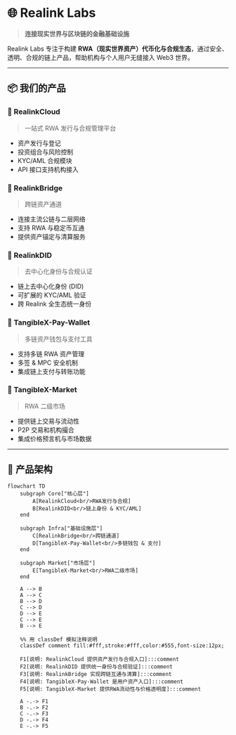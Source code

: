# 🌐 Realink Labs

> **连接现实世界与区块链的金融基础设施**

Realink Labs 专注于构建 **RWA（现实世界资产）代币化与合规生态**，通过安全、透明、合规的链上产品，帮助机构与个人用户无缝接入 Web3 世界。

---

## 📦 我们的产品

### 🔹 RealinkCloud
> 一站式 RWA 发行与合规管理平台  
- 资产发行与登记  
- 投资组合与风险控制  
- KYC/AML 合规模块  
- API 接口支持机构接入  

### 🔹 RealinkBridge
> 跨链资产通道  
- 连接主流公链与二层网络  
- 支持 RWA 与稳定币互通  
- 提供资产锚定与清算服务  

### 🔹 RealinkDID
> 去中心化身份与合规认证  
- 链上去中心化身份 (DID)  
- 可扩展的 KYC/AML 验证  
- 跨 Realink 全生态统一身份  

### 🔹 TangibleX-Pay-Wallet
> 多链资产钱包与支付工具  
- 支持多链 RWA 资产管理  
- 多签 & MPC 安全机制  
- 集成链上支付与转账功能  

### 🔹 TangibleX-Market
> RWA 二级市场  
- 提供链上交易与流动性  
- P2P 交易和机构撮合  
- 集成价格预言机与市场数据  

---

## 🔗 产品架构

```mermaid
flowchart TD
    subgraph Core["核心层"]
        A[RealinkCloud<br/>RWA发行与合规]
        B[RealinkDID<br/>链上身份 & KYC/AML]
    end

    subgraph Infra["基础设施层"]
        C[RealinkBridge<br/>跨链通道]
        D[TangibleX-Pay-Wallet<br/>多链钱包 & 支付]
    end

    subgraph Market["市场层"]
        E[TangibleX-Market<br/>RWA二级市场]
    end

    A --> B
    A --> C
    B --> D
    C --> D
    D --> E
    C --> E
    B --> E

    %% 用 classDef 模拟注释说明
    classDef comment fill:#fff,stroke:#fff,color:#555,font-size:12px;

    F1[说明: RealinkCloud 提供资产发行与合规入口]:::comment
    F2[说明: RealinkDID 提供统一身份与合规验证]:::comment
    F3[说明: RealinkBridge 实现跨链互通与清算]:::comment
    F4[说明: TangibleX-Pay-Wallet 是用户资产入口]:::comment
    F5[说明: TangibleX-Market 提供RWA流动性与价格透明度]:::comment

    A -.-> F1
    B -.-> F2
    C -.-> F3
    D -.-> F4
    E -.-> F5

